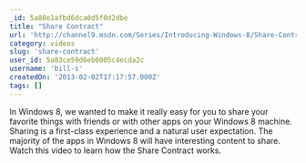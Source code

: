 ```yaml
---
_id: 5a88e1afbd6dca0d5f0d2dbe
title: "Share Contract"
url: 'http://channel9.msdn.com/Series/Introducing-Windows-8/Share-Contract'
category: videos
slug: 'share-contract'
user_id: 5a83ce59d6eb0005c4ecda2c
username: 'bill-s'
createdOn: '2013-02-02T17:17:57.000Z'
tags: []
---
```


In Windows 8, we wanted to make it really easy for you to share your favorite things with friends or with other apps on your Windows 8 machine. Sharing is a first-class experience and a natural user expectation. The majority of the apps in Windows 8 will have interesting content to share. Watch this video to learn how the Share Contract works.
